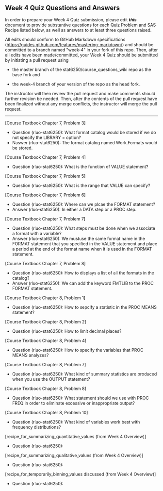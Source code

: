 ## Week 4 Quiz Questions and Answers

In order to prepare your Week 4 Quiz submission, please edit ***this*** document to provide substantive questions for each Quiz Problem and SAS Recipe listed below, as well as answers to at least three questions raised.

All edits should conform to GitHub Markdown specifications (https://guides.github.com/features/mastering-markdown/) and should be committed to a branch named "week-4" in your fork of this repo. Then, after all edits have been made/committed, your Week 4 Quiz should be submitted by initiating a pull request using

- the master branch of the stat6250/course_questions_wiki repo as the base fork and

- the week-4 branch of your version of the repo as the head fork.

The instructor will then review the pull request and make comments should further revision be needed. Then, after the contents of the pull request have been finalized without any merge conflicts, the instructor will merge the pull request.

********************************************************************************



[Course Textbook Chapter 7, Problem 3]
- Question (rluo-stat6250): What format catalog would be stored if we do not specify the LIBRARY = option?
- Naswer (rluo-stat6250): The format catalog named Work.Formats would be stored.


[Course Textbook Chapter 7, Problem 4]
- Question (rluo-stat6250): What is the function of VALUE statement?


[Course Textbook Chapter 7, Problem 5]
- Question (rluo-stat6250): What is the range that VALUE can specify?


[Course Textbook Chapter 7, Problem 6]
- Question (rluo-stat6250): Where can we plcae the FORMAT statement?
- Answer (rluo-stat6250): In either a DATA step or a PROC step.


[Course Textbook Chapter 7, Problem 7]
- Question (rluo-stat6250): What steps must be done when we associate a format with a variable?
- Answer (rluo-stat6250): We mustuse the same format name in the FORMAT statement that you specified in the VALUE statement and place a period at the end of the format name when it is used in the FORMAT statement.


[Course Textbook Chapter 7, Problem 8]
- Question (rluo-stat6250): How to displays a list of all the formats in the catalog?
- Answer (rluo-stat6250): We can add the keyword FMTLIB to the PROC FORMAT statement.


[Course Textbook Chapter 8, Problem 1]
- Question (rluo-stat6250): How to sepcify a statistic in the PROC MEANS statement?


[Course Textbook Chapter 8, Problem 2]
- Question (rluo-stat6250): How to limit decimal places?


[Course Textbook Chapter 8, Problem 4]
- Question (rluo-stat6250): How to specify the variables that PROC MEANS analyzes?


[Course Textbook Chapter 8, Problem 7]
- Question (rluo-stat6250): What kind of summary statistics are produced when you use the OUTPUT statement?


[Course Textbook Chapter 8, Problem 8]
- Question (rluo-stat6250): What statement should we use with PROC FREQ in order to eliminate excessive or inappropriate output?


[Course Textbook Chapter 8, Problem 10]
- Question (rluo-stat6250): What kind of variables work best with frequency distributions?


[recipe_for_summarizing_quantitative_values (from Week 4 Overview)]
- Question (rluo-stat6250): 


[recipe_for_summarizing_qualitative_values (from Week 4 Overview)]
- Question (rluo-stat6250): 


[recipe_for_temporarily_binning_values discussed (from Week 4 Overview)]
- Question (rluo-stat6250): 

